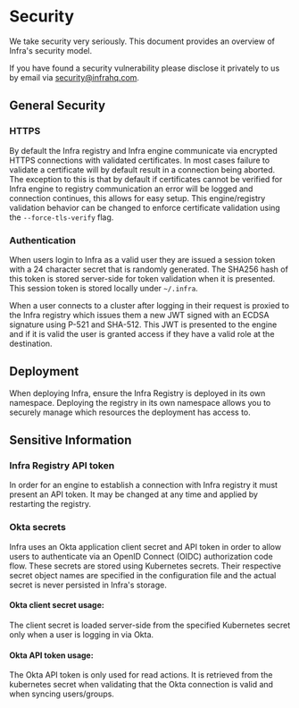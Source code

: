 # Security
We take security very seriously. This document provides an overview of Infra's security model.

If you have found a security vulnerability please disclose it privately to us by email via security@infrahq.com.

## General Security
### HTTPS
By default the Infra registry and Infra engine communicate via encrypted HTTPS connections with validated certificates. In most cases failure to validate a certificate will by default result in a connection being aborted. The exception to this is that by default if certificates cannot be verified for Infra engine to registry communication an error will be logged and connection continues, this allows for easy setup. This engine/registry validation behavior can be changed to enforce certificate validation using the `--force-tls-verify` flag.

### Authentication
When users login to Infra as a valid user they are issued a session token with a 24 character secret that is randomly generated. The SHA256 hash of this token is stored server-side for token validation when it is presented. This session token is stored locally under `~/.infra`.

When a user connects to a cluster after logging in their request is proxied to the Infra registry which issues them a new JWT signed with an ECDSA signature using P-521 and SHA-512. This JWT is presented to the engine and if it is valid the user is granted access if they have a valid role at the destination.

## Deployment
When deploying Infra, ensure the Infra Registry is deployed in its own namespace. Deploying the registry in its own namespace allows you to securely manage which resources the deployment has access to.

## Sensitive Information

### Infra Registry API token
In order for an engine to establish a connection with Infra registry it must present an API token. It may be changed at any time and applied by restarting the registry. 

### Okta secrets
Infra uses an Okta application client secret and API token in order to allow users to authenticate via an OpenID Connect (OIDC) authorization code flow. These secrets are stored using Kubernetes secrets. Their respective secret object names are specified in the configuration file and the actual secret is never persisted in Infra's storage. 

#### Okta client secret usage:
The client secret is loaded server-side from the specified Kubernetes secret only when a user is logging in via Okta.

#### Okta API token usage:
The Okta API token is only used for read actions. It is retrieved from the kubernetes secret when validating that the Okta connection is valid and when syncing users/groups.
